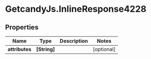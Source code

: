 # GetcandyJs.InlineResponse4228

## Properties

Name | Type | Description | Notes
------------ | ------------- | ------------- | -------------
**attributes** | **[String]** |  | [optional] 


